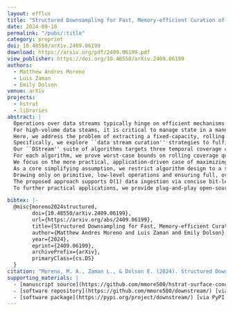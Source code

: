 ```yaml
---
layout: efflux
title: "Structured Downsampling for Fast, Memory-efficient Curation of Online Data Streams"
date: 2024-09-10
permalink: "/pubs/:title"
category: preprint
doi: 10.48550/arXiv.2409.06199
download: https://arxiv.org/pdf/2409.06199.pdf
view_publisher: https://doi.org/10.48550/arXiv.2409.06199
authors:
  - Matthew Andres Moreno
  - Luis Zaman
  - Emily Dolson
venue: arXiv
projects:
  - hstrat
  - libraries
abstract: |
  Operations over data streams typically hinge on efficient mechanisms to aggregate or summarize history on a rolling basis.
  For high-volume data steams, it is critical to manage state in a manner that is fast and memory efficient -- particularly in resource-constrained or real-time contexts.
  Here, we address the problem of extracting a fixed-capacity, rolling subsample from a data stream.
  Specifically, we explore ``data stream curation'' strategies to fulfill requirements on the composition of sample time points retained.
  Our ``DStream'' suite of algorithms targets three temporal coverage criteria: (1) steady coverage, where retained samples should spread evenly across elapsed data stream history; (2) stretched coverage, where early data items should be proportionally favored; and (3) tilted coverage, where recent data items should be proportionally favored.
  For each algorithm, we prove worst-case bounds on rolling coverage quality.
  We focus on the more practical, application-driven case of maximizing coverage quality given a fixed memory capacity.
  As a core simplifying assumption, we restrict algorithm design to a single update operation: writing from the data stream to a calculated buffer site -- with data never being read back, no metadata stored (e.g., sample timestamps), and data eviction occurring only implicitly via overwrite.
  Drawing only on primitive, low-level operations and ensuring full, overhead-free use of available memory, this ``DStream'' framework ideally suits domains that are resource-constrained, performance-critical, and fine-grained (e.g., individual data items as small as single bits or bytes).
  The proposed approach supports O(1) data ingestion via concise bit-level operations.
  To further practical applications, we provide plug-and-play open-source implementations targeting both scripted and compiled application domains.

bibtex: |-
  @misc{moreno2024structured,
        doi={10.48550/arXiv.2409.06199},
        url={https://arxiv.org/abs/2409.06199},
        title={Structured Downsampling for Fast, Memory-efficient Curation of Online Data Streams},
        author={Matthew Andres Moreno and Luis Zaman and Emily Dolson},
        year={2024},
        eprint={2409.06199},
        archivePrefix={arXiv},
        primaryClass={cs.DS}
  }
citation: "Moreno, M. A., Zaman L., & Dolson E. (2024). Structured Downsampling for Fast, Memory-efficient Curation of Online Data Streams. arXiv preprint arXiv:2409.06199. https://doi.org/10.48550/arXiv.2409.06199"
supporting_materials: |
  - [manuscript source](https://github.com/mmore500/hstrat-surface-concept/) [via GitHub <i class="icon-github-1"></i>](https://github.com/)
  - [software repository](https://github.com/mmore500/downstream/) [via GitHub <i class="icon-github-1"></i>](https://github.com/)
  - [software package](https://pypi.org/project/downstream/) [via PyPI <i class="icon-github-1"></i>](https://github.com/)
---
```

